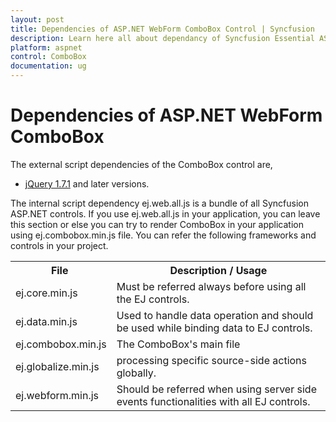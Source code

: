 ```yaml
---
layout: post
title: Dependencies of ASP.NET WebForm ComboBox Control | Syncfusion
description: Learn here all about dependancy of Syncfusion Essential ASP.NET WebForm ComboBox control, its elements, and more.
platform: aspnet
control: ComboBox
documentation: ug
---
```


# Dependencies of ASP.NET WebForm ComboBox

The external script dependencies of the ComboBox control are,

* [jQuery 1.7.1](http://jquery.com/) and later versions.

The internal script dependency ej.web.all.js is a bundle of all Syncfusion ASP.NET controls. If you use ej.web.all.js in your application, you can leave this section or else you can try to render ComboBox in your application using ej.combobox.min.js file. You can refer the following frameworks and controls in your project.

<table>
	<tr>
		<th>File </th>
		<th>Description / Usage </th>
	</tr>
	<tr>
		<td>ej.core.min.js</td>
		<td>Must be referred always before using all the EJ controls.</td>
	</tr>
	<tr>
		<td>ej.data.min.js</td>
		<td>Used to handle data operation and should be used while binding data to EJ controls.</td>
	</tr>
	<tr>
		<td>ej.combobox.min.js</td>
		<td>The ComboBox's main file</td>
	</tr>
	<tr>
		<td>ej.globalize.min.js</td>
		<td>processing specific source-side actions globally.</td>
	</tr>
    <tr>
		<td>ej.webform.min.js</td>
		<td>Should be referred when using server side events functionalities with all EJ controls.</td>
	</tr>
</table>
